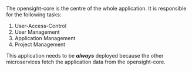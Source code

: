 The opensight-core is the centre of the whole application. It is responsible for the following tasks:

1. User-Access-Control
2. User Management
3. Application Management
4. Project Management

This application needs to be ***always*** deployed because the other microservices fetch the application data from the opensight-core.